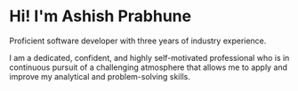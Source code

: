 <h1>Hi! I'm Ashish Prabhune</h1>
<div>
  <p>Proficient software developer with three years of industry experience.</p>
  <p>I am a dedicated, confident, and highly self-motivated professional who is in continuous pursuit of a challenging atmosphere that allows me to apply and improve my analytical and problem-solving skills.</p>
</div>
